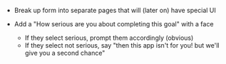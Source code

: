 - Break up form into separate pages that will (later on) have special UI

- Add a "How serious are you about completing this goal" with a face
    - If they select serious, prompt them accordingly (obvious)
    - If they select not serious, say "then this app isn't for you! but we'll give you a second chance"
